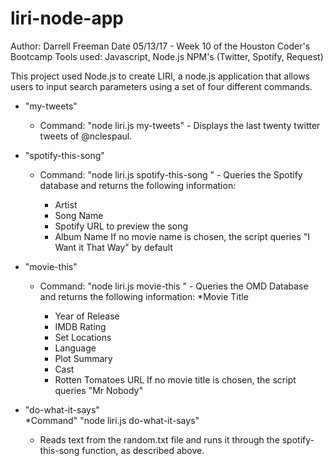 # liri-node-app
Author:  Darrell Freeman
Date 05/13/17 - Week 10 of the Houston Coder's Bootcamp
Tools used:  Javascript, Node.js NPM's (Twitter, Spotify, Request)

This project used Node.js to create LIRI, a node.js application that allows users to input search parameters using a set of four different commands.
  * "my-tweets" 
    * Command: "node liri.js my-tweets" - Displays the last twenty twitter tweets of @nclespaul.
    
  * "spotify-this-song" 
    * Command: "node liri.js spotify-this-song <song-name>" - Queries the Spotify database and returns the following information:
      * Artist
      * Song Name
      * Spotify URL to preview the song
      * Album Name
    If no movie name is chosen, the script queries "I Want it That Way" by default
      
  * "movie-this"
    * Command: "node liri.js movie-this <movie name>" - Queries the OMD Database and returns the following information:
      *Movie Title
      * Year of Release
      * IMDB Rating
      * Set Locations
      * Language
      * Plot Summary
      * Cast
      * Rotten Tomatoes URL
    If no movie title is chosen, the script queries "Mr Nobody"
      
  * "do-what-it-says"  
    *Command" "node liri.js do-what-it-says"
     * Reads text from the random.txt file and runs it through the spotify-this-song function, as described above.
  
